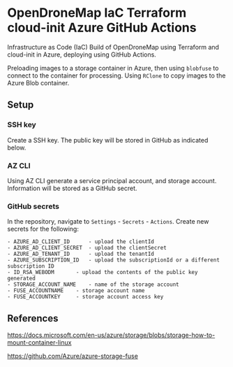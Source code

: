 # OpenDroneMap IaC Terraform cloud-init Azure GitHub Actions

Infrastructure as Code (IaC) Build of OpenDroneMap using Terraform and cloud-init in Azure, deploying using GitHub Actions.

Preloading images to a storage container in Azure, then using `blobfuse` to connect to the container for processing. Using `RClone` to copy images to the Azure Blob container.

## Setup

### SSH key

Create a SSH key. The public key will be stored in GitHub as indicated below.

### AZ CLI

Using AZ CLI generate a service principal account, and storage account. Information will be stored as a GitHub secret.

### GitHub secrets

In the repository, navigate to `Settings` - `Secrets` - `Actions`. Create new secrets for the following:
```
- AZURE_AD_CLIENT_ID 	  - upload the clientId
- AZURE_AD_CLIENT_SECRET  - upload the clientSecret
- AZURE_AD_TENANT_ID	  - upload the tenantId
- AZURE_SUBSCRIPTION_ID   - upload the subscriptionId or a different subscription ID
- ID_RSA_WEBODM		  - upload the contents of the public key generated
- STORAGE_ACCOUNT_NAME	  - name of the storage account
- FUSE_ACCOUNTNAME	  - storage account name
- FUSE_ACCOUNTKEY	  - storage account access key
```

## References

https://docs.microsoft.com/en-us/azure/storage/blobs/storage-how-to-mount-container-linux

https://github.com/Azure/azure-storage-fuse

